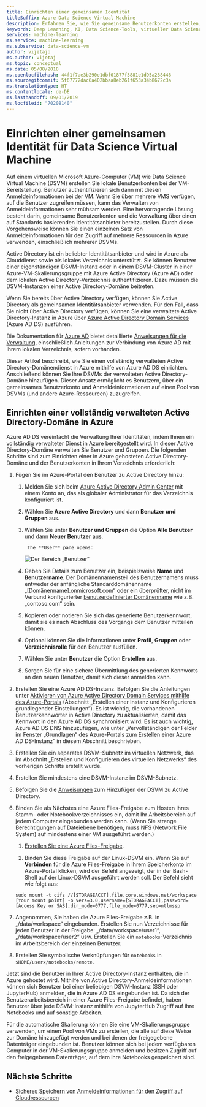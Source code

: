```yaml
---
title: Einrichten einer gemeinsamen Identität
titleSuffix: Azure Data Science Virtual Machine
description: Erfahren Sie, wie Sie gemeinsame Benutzerkonten erstellen, die auf mehreren Data Science Virtual Machines verwendet werden können. Sie können Azure Active Directory oder ein lokales Active Directory verwenden, um die Authentifizierung von Benutzern mit der Data Science Virtual Machine auszuführen.
keywords: Deep Learning, KI, Data Science-Tools, virtueller Data Science-Computer, räumliche Analysen, Data Science-Teamprozess
services: machine-learning
ms.service: machine-learning
ms.subservice: data-science-vm
author: vijetajo
ms.author: vijetaj
ms.topic: conceptual
ms.date: 05/08/2018
ms.openlocfilehash: 44f1f7ae3b290e1dbf01877f3881e1d95a238446
ms.sourcegitcommit: 5f67772dac6a402bbaa8eb261f653a34b8672c3a
ms.translationtype: HT
ms.contentlocale: de-DE
ms.lasthandoff: 09/01/2019
ms.locfileid: "70208140"
---
```

# <a name="set-up-a-common-identity-on-a-data-science-virtual-machine"></a>Einrichten einer gemeinsamen Identität für Data Science Virtual Machine

Auf einem virtuellen Microsoft Azure-Computer (VM) wie Data Science Virtual Machine (DSVM) erstellen Sie lokale Benutzerkonten bei der VM-Bereitstellung. Benutzer authentifizieren sich dann mit diesen Anmeldeinformationen bei der VM. Wenn Sie über mehrere VMS verfügen, auf die Benutzer zugreifen müssen, kann das Verwalten von Anmeldeinformationen sehr mühsam werden. Eine hervorragende Lösung besteht darin, gemeinsame Benutzerkonten und die Verwaltung über einen auf Standards basierenden Identitätsanbieter bereitzustellen. Durch diese Vorgehensweise können Sie einen einzelnen Satz von Anmeldeinformationen für den Zugriff auf mehrere Ressourcen in Azure verwenden, einschließlich mehrerer DSVMs.

Active Directory ist ein beliebter Identitätsanbieter und wird in Azure als Clouddienst sowie als lokales Verzeichnis unterstützt. Sie können Benutzer einer eigenständigen DSVM-Instanz oder in einem DSVM-Cluster in einer Azure-VM-Skalierungsgruppe mit Azure Active Directory (Azure AD) oder dem lokalen Active Directory-Verzeichnis authentifizieren. Dazu müssen die DSVM-Instanzen einer Active Directory-Domäne beitreten.

Wenn Sie bereits über Active Directory verfügen, können Sie Active Directory als gemeinsamen Identitätsanbieter verwenden. Für den Fall, dass Sie nicht über Active Directory verfügen, können Sie eine verwaltete Active Directory-Instanz in Azure über [Azure Active Directory Domain Services](https://docs.microsoft.com/azure/active-directory-domain-services/) (Azure AD DS) ausführen.

Die Dokumentation für [Azure AD](https://docs.microsoft.com/azure/active-directory/) bietet detaillierte [Anweisungen für die Verwaltung](https://docs.microsoft.com/azure/active-directory/choose-hybrid-identity-solution), einschließlich Anleitungen zur Verbindung von Azure AD mit Ihrem lokalen Verzeichnis, sofern vorhanden.

Dieser Artikel beschreibt, wie Sie einen vollständig verwalteten Active Directory-Domänendienst in Azure mithilfe von Azure AD DS einrichten. Anschließend können Sie Ihre DSVMs der verwalteten Active Directory-Domäne hinzufügen. Dieser Ansatz ermöglicht es Benutzern, über ein gemeinsames Benutzerkonto und Anmeldeinformationen auf einen Pool von DSVMs (und andere Azure-Ressourcen) zuzugreifen.

## <a name="set-up-a-fully-managed-active-directory-domain-on-azure"></a>Einrichten einer vollständig verwalteten Active Directory-Domäne in Azure

Azure AD DS vereinfacht die Verwaltung Ihrer Identitäten, indem Ihnen ein vollständig verwalteter Dienst in Azure bereitgestellt wird. In dieser Active Directory-Domäne verwalten Sie Benutzer und Gruppen. Die folgenden Schritte sind zum Einrichten einer in Azure gehosteten Active Directory-Domäne und der Benutzerkonten in Ihrem Verzeichnis erforderlich:

1. Fügen Sie im Azure-Portal den Benutzer zu Active Directory hinzu: 

   1. Melden Sie sich beim [Azure Active Directory Admin Center](https://aad.portal.azure.com) mit einem Konto an, das als globaler Administrator für das Verzeichnis konfiguriert ist.
    
   1. Wählen Sie **Azure Active Directory** und dann **Benutzer und Gruppen** aus.
    
   1. Wählen Sie unter **Benutzer und Gruppen** die Option **Alle Benutzer** und dann **Neuer Benutzer** aus.
   
           The **User** pane opens:
      
      ![Der Bereich „Benutzer“](./media/add-user.png)
    
   1. Geben Sie Details zum Benutzer ein, beispielsweise **Name** und **Benutzername**. Der Domänennamensteil des Benutzernamens muss entweder der anfängliche Standarddomänenname „[Domänenname].onmicrosoft.com“ oder ein überprüfter, nicht im Verbund konfigurierter [benutzerdefinierter Domänenname](../../active-directory/add-custom-domain.md) wie z.B. „contoso.com“ sein.
    
   1. Kopieren oder notieren Sie sich das generierte Benutzerkennwort, damit sie es nach Abschluss des Vorgangs dem Benutzer mitteilen können.
    
   1. Optional können Sie die Informationen unter **Profil**, **Gruppen** oder **Verzeichnisrolle** für den Benutzer ausfüllen. 
    
   1. Wählen Sie unter **Benutzer** die Option **Erstellen** aus.
    
   1. Sorgen Sie für eine sichere Übermittlung des generierten Kennworts an den neuen Benutzer, damit sich dieser anmelden kann.

1. Erstellen Sie eine Azure AD DS-Instanz. Befolgen Sie die Anleitungen unter [Aktivieren von Azure Active Directory Domain Services mithilfe des Azure-Portals](https://docs.microsoft.com/azure/active-directory-domain-services/active-directory-ds-getting-started) (Abschnitt „Erstellen einer Instanz und Konfigurieren grundlegender Einstellungen“). Es ist wichtig, die vorhandenen Benutzerkennwörter in Active Directory zu aktualisierten, damit das Kennwort in den Azure AD DS synchronisiert wird. Es ist auch wichtig, Azure AD DS DNS hinzuzufügen, wie unter „Vervollständigen der Felder im Fenster „Grundlagen“ des Azure-Portals zum Erstellen einer Azure AD DS-Instanz“ in diesem Abschnitt beschrieben.

1. Erstellen Sie ein separates DSVM-Subnetz im virtuellen Netzwerk, das im Abschnitt „Erstellen und Konfigurieren des virtuellen Netzwerks“ des vorherigen Schritts erstellt wurde.
1. Erstellen Sie mindestens eine DSVM-Instanz im DSVM-Subnetz.
1. Befolgen Sie die [Anweisungen](https://docs.microsoft.com/azure/active-directory-domain-services/active-directory-ds-join-ubuntu-linux-vm ) zum Hinzufügen der DSVM zu Active Directory. 
1. Binden Sie als Nächstes eine Azure Files-Freigabe zum Hosten Ihres Stamm- oder Notebookverzeichnisses ein, damit Ihr Arbeitsbereich auf jedem Computer eingebunden werden kann. (Wenn Sie strenge Berechtigungen auf Dateiebene benötigen, muss NFS (Network File System) auf mindestens einer VM ausgeführt werden.)

   1. [Erstellen Sie eine Azure Files-Freigabe](../../storage/files/storage-how-to-create-file-share.md).
    
   2.  Binden Sie diese Freigabe auf der Linux-DSVM ein. Wenn Sie auf **Verbinden** für die Azure Files-Freigabe in Ihrem Speicherkonto im Azure-Portal klicken, wird der Befehl angezeigt, der in der Bash-Shell auf der Linux-DSVM ausgeführt werden soll. Der Befehl sieht wie folgt aus:
   
   ```
   sudo mount -t cifs //[STORAGEACCT].file.core.windows.net/workspace [Your mount point] -o vers=3.0,username=[STORAGEACCT],password=[Access Key or SAS],dir_mode=0777,file_mode=0777,sec=ntlmssp
   ```
1. Angenommen, Sie haben die Azure Files-Freigabe z.B. in „/data/workspace“ eingebunden. Erstellen Sie nun Verzeichnisse für jeden Benutzer in der Freigabe: „/data/workspace/user1“, „/data/workspace/user2“ usw. Erstellen Sie ein `notebooks`-Verzeichnis im Arbeitsbereich der einzelnen Benutzer. 
1. Erstellen Sie symbolische Verknüpfungen für `notebooks` in `$HOME/userx/notebooks/remote`.   

Jetzt sind die Benutzer in Ihrer Active Directory-Instanz enthalten, die in Azure gehostet wird. Mithilfe von Active Directory-Anmeldeinformationen können sich Benutzer bei einer beliebigen DSVM-Instanz (SSH oder JupyterHub) anmelden, die in Azure AD DS eingebunden ist. Da sich der Benutzerarbeitsbereich in einer Azure Files-Freigabe befindet, haben Benutzer über jede DSVM-Instanz mithilfe von JupyterHub Zugriff auf ihre Notebooks und auf sonstige Arbeiten.

Für die automatische Skalierung können Sie eine VM-Skalierungsgruppe verwenden, um einen Pool von VMs zu erstellen, die alle auf diese Weise zur Domäne hinzugefügt werden und bei denen der freigegebene Datenträger eingebunden ist. Benutzer können sich bei jedem verfügbaren Computer in der VM-Skalierungsgruppe anmelden und besitzen Zugriff auf den freigegebenen Datenträger, auf dem ihre Notebooks gespeichert sind. 

## <a name="next-steps"></a>Nächste Schritte

* [Sicheres Speichern von Anmeldeinformationen für den Zugriff auf Cloudressourcen](dsvm-secure-access-keys.md)



